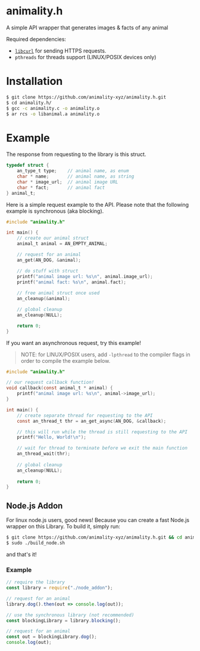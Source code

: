 # animality.h
A simple API wrapper that generates images & facts of any animal

Required dependencies:
- [`libcurl`](https://github.com/curl/curl) for sending HTTPS requests.
- `pthreads` for threads support (LINUX/POSIX devices only)

# Installation

```sh
$ git clone https://github.com/animality-xyz/animality.h.git
$ cd animality.h/
$ gcc -c animality.c -o animality.o
$ ar rcs -o libanimal.a animality.o
```

# Example
The response from requesting to the library is this struct.
```c
typedef struct {
    an_type_t type;    // animal name, as enum
    char * name;       // animal name, as string
    char * image_url;  // animal image URL
    char * fact;       // animal fact
} animal_t;
```
Here is a simple request example to the API. Please note that the following example is synchronous (aka blocking).
```c
#include "animality.h"

int main() {
    // create our animal struct
    animal_t animal = AN_EMPTY_ANIMAL;

    // request for an animal
    an_get(AN_DOG, &animal);

    // do stuff with struct
    printf("animal image url: %s\n", animal.image_url);
    printf("animal fact: %s\n", animal.fact);
    
    // free animal struct once used
    an_cleanup(&animal);

    // global cleanup
    an_cleanup(NULL);

    return 0;
}
```
If you want an asynchronous request, try this example!
> NOTE: for LINUX/POSIX users, add `-lpthread` to the compiler flags in order to compile the example below.
```c
#include "animality.h"

// our request callback function!
void callback(const animal_t * animal) {
    printf("animal image url: %s\n", animal->image_url);
}

int main() {
    // create separate thread for requesting to the API
    const an_thread_t thr = an_get_async(AN_DOG, &callback);

    // this will run while the thread is still requesting to the API
    printf("Hello, World!\n");

    // wait for thread to terminate before we exit the main function
    an_thread_wait(thr);
    
    // global cleanup
    an_cleanup(NULL);
    
    return 0;
}
```

## Node.js Addon
For linux node.js users, good news! Because you can create a fast Node.js wrapper on this Library. To build it, simply run:
```bash
$ git clone https://github.com/animality-xyz/animality.h.git && cd animality.h/
$ sudo ./build_node.sh
```
and that's it!

### Example
```js
// require the library
const library = require("./node_addon");

// request for an animal
library.dog().then(out => console.log(out));

// use the synchronous library (not recommended)
const blockingLibrary = library.blocking();

// request for an animal
const out = blockingLibrary.dog();
console.log(out);
```
